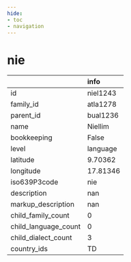 ```yaml
---
hide:
- toc
- navigation
---
```

# nie
|                      | info     |
|:---------------------|:---------|
| id                   | niel1243 |
| family_id            | atla1278 |
| parent_id            | bual1236 |
| name                 | Niellim  |
| bookkeeping          | False    |
| level                | language |
| latitude             | 9.70362  |
| longitude            | 17.81346 |
| iso639P3code         | nie      |
| description          | nan      |
| markup_description   | nan      |
| child_family_count   | 0        |
| child_language_count | 0        |
| child_dialect_count  | 3        |
| country_ids          | TD       |
